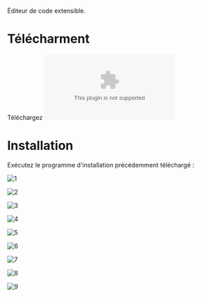 Éditeur de code extensible.

# Télécharment

Téléchargez ![Visual Studio Code](../Fichiers/vscode.exe)

# Installation

Exécutez le programme d'installation précédemment téléchargé :

![1](Images/VSC01.png)

![2](Images/VSC02.png)

![3](Images/VSC03.png)

![4](Images/VSC04.png)

![5](Images/VSC05.png)

![6](Images/VSC06.png)

![7](Images/VSC07.png)

![8](Images/VSC08.png)

![9](Images/VSC09.png)
